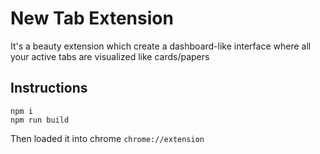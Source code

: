 # New Tab Extension

It's a beauty extension which create a dashboard-like interface where all your active tabs are visualized like cards/papers 
## Instructions

`npm i`\
`npm run build`

Then loaded it into chrome `chrome://extension`

